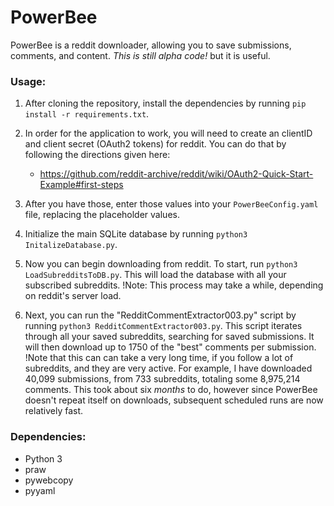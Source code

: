 # PowerBee
PowerBee is a reddit downloader, allowing you to save submissions, comments, and content.
*This is still alpha code!* but it is useful.


### Usage:
1. After cloning the repository, install the dependencies by running `pip install -r requirements.txt`.
2. In order for the application to work, you will need to create an clientID and client secret (OAuth2 tokens) for reddit. You can do that by following the directions given here:
   - https://github.com/reddit-archive/reddit/wiki/OAuth2-Quick-Start-Example#first-steps
3. After you have those, enter those values into your `PowerBeeConfig.yaml` file, replacing the placeholder values.
4. Initialize the main SQLite database by running `python3 InitalizeDatabase.py`.
5. Now you can begin downloading from reddit. To start, run `python3 LoadSubredditsToDB.py`. This will load the database with all your subscribed subreddits.
!Note: This process may take a while, depending on reddit's server load.

6. Next, you can run the "RedditCommentExtractor003.py" script by running `python3 RedditCommentExtractor003.py`. This script iterates through all your saved subreddits, searching for saved submissions. It will then download up to 1750 of the "best" comments per submission.
!Note that this can can take a very long time, if you follow a lot of subreddits, and they are very active. For example, I have downloaded  40,099 submissions, from 733 subreddits, totaling some 8,975,214 comments.
This took about six *months* to do, however since PowerBee doesn't repeat itself on downloads, subsequent scheduled runs are now relatively fast.


### Dependencies:
- Python 3
- praw
- pywebcopy
- pyyaml
